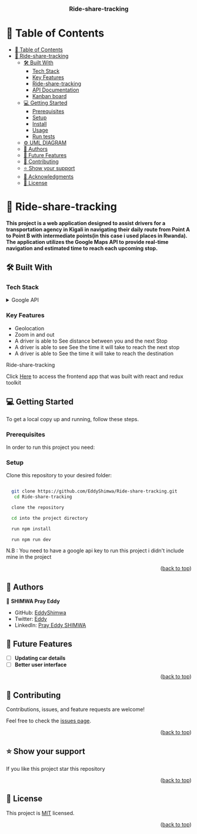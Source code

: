 <a name="readme-top"></a>

<div align="center">


  <h3><b>Ride-share-tracking</b></h3>

</div>

# 📗 Table of Contents

- [📗 Table of Contents](#-table-of-contents)
- [📖 Ride-share-tracking](#Ride-share-tracking)
  - [🛠 Built With ](#-built-with-)
    - [Tech Stack ](#tech-stack-)
    - [Key Features ](#key-features-)
    - [Ride-share-tracking](#Ride-share-tracking-1)
    - [API Documentation ](#api-documentation-)
    - [Kanban board ](#kanban-board-)
  - [💻 Getting Started ](#-getting-started-)
    - [Prerequisites](#prerequisites)
    - [Setup](#setup)
    - [Install](#install)
    - [Usage](#usage)
    - [Run tests](#run-tests)
  - [⚙️ UML DIAGRAM](#️-uml-diagram)
  - [👥 Authors ](#-authors-)
  - [🔭 Future Features ](#-future-features-)
  - [🤝 Contributing ](#-contributing-)
  - [⭐️ Show your support ](#️-show-your-support-)
  - [🙏 Acknowledgments ](#-acknowledgments-)
  - [📝 License ](#-license-)


# 📖 Ride-share-tracking <a name="about-project"></a>

**This project is a web application designed to assist drivers for a transportation agency in Kigali in navigating their daily route from Point A to Point B with intermediate points(in this case i used places in Rwanda). The application utilizes the Google Maps API to provide real-time navigation and estimated time to reach each upcoming stop.**

## 🛠 Built With <a name="built-with"></a>

### Tech Stack <a name="tech-stack"></a>

<details>
  <summary>Google API</summary>
  <ul>
    <li>Google Maps Api</a></li>
  </ul>

</details>



### Key Features <a name="key-features"></a>
- Geolocation
- Zoom in and out
- A driver is able to See distance between you and the next Stop
- A driver is able to see See the time it will take to reach the next stop
- A driver is able to See the time it will take to reach the destination

Ride-share-tracking<a name="frontend"></a>

Click [Here](https://github.com/EddyShimwa/ride-share-tracking) to access the frontend app that was built with react and redux toolkit


## 💻 Getting Started <a name="getting-started"></a>

To get a local copy up and running, follow these steps.

### Prerequisites

In order to run this project you need:

### Setup

Clone this repository to your desired folder:

```sh

  git clone https://github.com/EddyShimwa/Ride-share-tracking.git
   cd Ride-share-tracking
```

```sh
  clone the repository
```

```sh
  cd into the project directory
```

```sh
  run npm install
```

```sh
  run npm run dev
```

N.B : You need to have a google api key to run this project i didn't include mine in the project

<p align="right">(<a href="#readme-top">back to top</a>)</p>

## 👥 Authors <a name="authors"></a>

👤 **SHIMWA Pray Eddy**

- GitHub: [EddyShimwa](https://github.com/EddyShimwa)
- Twitter: [Eddy](https://twitter.com/eddy56388406)
- LinkedIn: [Pray Eddy SHIMWA](https://www.linkedin.com/in/eddy-pray-shimwa/)

<!-- FUTURE FEATURES -->

## 🔭 Future Features <a name="future-features"></a>
- [ ] **Updating car details**
- [ ] **Better user interface**

<p align="right">(<a href="#readme-top">back to top</a>)</p>

<!-- CONTRIBUTING -->

## 🤝 Contributing <a name="contributing"></a>

Contributions, issues, and feature requests are welcome!

Feel free to check the [issues page](https://github.com/EddyShimwa/ride-share-tracking/issues).

<p align="right">(<a href="#readme-top">back to top</a>)</p>

<!-- SUPPORT -->

## ⭐️ Show your support <a name="support"></a>


If you like this project star this repository

<p align="right">(<a href="#readme-top">back to top</a>)</p>




<!-- LICENSE -->

## 📝 License <a name="license"></a>

This project is [MIT](./LICENSE) licensed.

<p align="right">(<a href="#readme-top">back to top</a>)</p>
